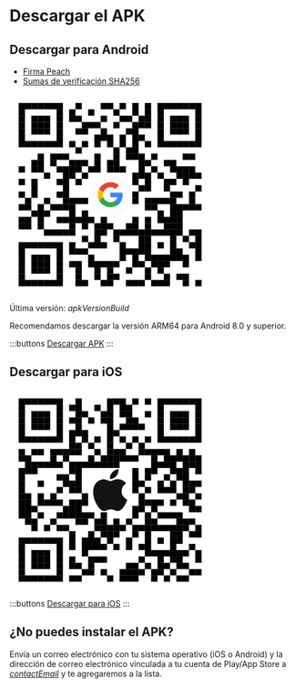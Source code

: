 # Descargar el APK

## Descargar para Android

- [Firma Peach]($apkSignaturesUrl$)
- [Sumas de verificación SHA256]($apkChecksumsUrl$)

<img src="/icons/qrcode_android.png" width="350">

Última versión: $apkVersionBuild$

Recomendamos descargar la versión ARM64 para Android 8.0 y superior.

:::buttons
[Descargar APK]($apkUrl$)
:::

## Descargar para iOS

<img src="/icons/qrcode_apple.png" width="350">

:::buttons
[Descargar para iOS](https://testflight.apple.com/join/wfSPFEWG)
:::

## ¿No puedes instalar el APK?

Envía un correo electrónico con tu sistema operativo (iOS o Android) y la dirección de correo electrónico vinculada a tu cuenta de Play/App Store a
[$contactEmail$](mailto:$contactEmail$) y te agregaremos a la lista.
